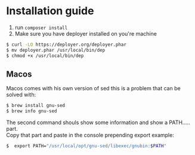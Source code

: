 # Installation guide

1. run `composer install`
2. Make sure you have deployer installed on you're machine
```bash
$ curl -LO https://deployer.org/deployer.phar
$ mv deployer.phar /usr/local/bin/dep
$ chmod +x /usr/local/bin/dep
```

## Macos

Macos comes with his own version of sed this is a problem that can be solved with:
```bash
$ brew install gnu-sed 
$ brew info gnu-sed
```

The second command shouls show some information and show a PATH..... part.\
Copy that part and paste in the console prepending export example:
```bash
$  export PATH="/usr/local/opt/gnu-sed/libexec/gnubin:$PATH"
```